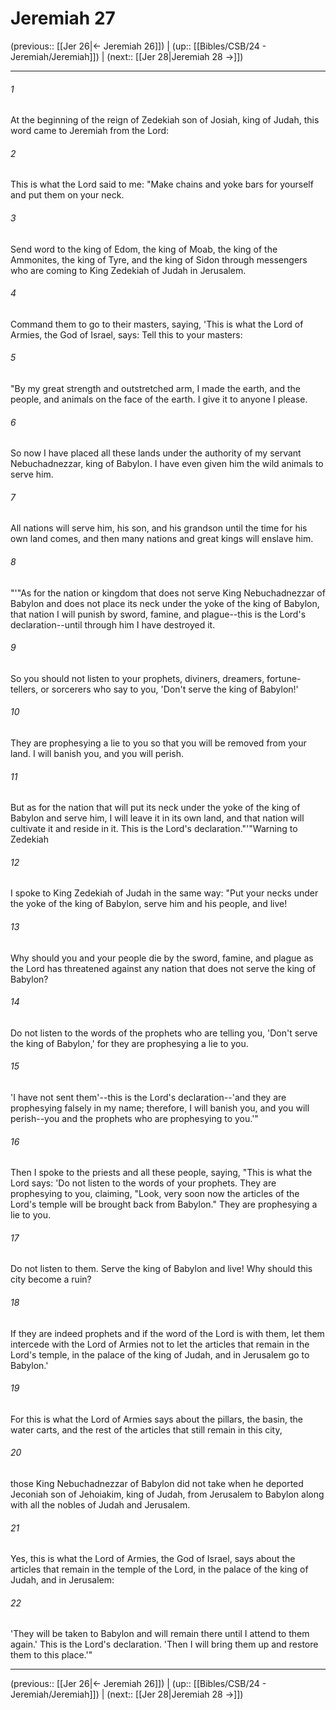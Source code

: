 # Jeremiah 27

(previous:: [[Jer 26|← Jeremiah 26]]) | (up:: [[Bibles/CSB/24 - Jeremiah/Jeremiah]]) | (next:: [[Jer 28|Jeremiah 28 →]])

***


###### 1 
At the beginning of the reign of Zedekiah son of Josiah, king of Judah, this word came to Jeremiah from the Lord: 

###### 2 
This is what the Lord said to me: "Make chains and yoke bars for yourself and put them on your neck. 

###### 3 
Send word to the king of Edom, the king of Moab, the king of the Ammonites, the king of Tyre, and the king of Sidon through messengers who are coming to King Zedekiah of Judah in Jerusalem. 

###### 4 
Command them to go to their masters, saying, 'This is what the Lord of Armies, the God of Israel, says: Tell this to your masters: 

###### 5 
"By my great strength and outstretched arm, I made the earth, and the people, and animals on the face of the earth. I give it to anyone I please. 

###### 6 
So now I have placed all these lands under the authority of my servant Nebuchadnezzar, king of Babylon. I have even given him the wild animals to serve him. 

###### 7 
All nations will serve him, his son, and his grandson until the time for his own land comes, and then many nations and great kings will enslave him. 

###### 8 
"'"As for the nation or kingdom that does not serve King Nebuchadnezzar of Babylon and does not place its neck under the yoke of the king of Babylon, that nation I will punish by sword, famine, and plague--this is the Lord's declaration--until through him I have destroyed it. 

###### 9 
So you should not listen to your prophets, diviners, dreamers, fortune-tellers, or sorcerers who say to you, 'Don't serve the king of Babylon!' 

###### 10 
They are prophesying a lie to you so that you will be removed from your land. I will banish you, and you will perish. 

###### 11 
But as for the nation that will put its neck under the yoke of the king of Babylon and serve him, I will leave it in its own land, and that nation will cultivate it and reside in it. This is the Lord's declaration."'"Warning to Zedekiah 

###### 12 
I spoke to King Zedekiah of Judah in the same way: "Put your necks under the yoke of the king of Babylon, serve him and his people, and live! 

###### 13 
Why should you and your people die by the sword, famine, and plague as the Lord has threatened against any nation that does not serve the king of Babylon? 

###### 14 
Do not listen to the words of the prophets who are telling you, 'Don't serve the king of Babylon,' for they are prophesying a lie to you. 

###### 15 
'I have not sent them'--this is the Lord's declaration--'and they are prophesying falsely in my name; therefore, I will banish you, and you will perish--you and the prophets who are prophesying to you.'" 

###### 16 
Then I spoke to the priests and all these people, saying, "This is what the Lord says: 'Do not listen to the words of your prophets. They are prophesying to you, claiming, "Look, very soon now the articles of the Lord's temple will be brought back from Babylon." They are prophesying a lie to you. 

###### 17 
Do not listen to them. Serve the king of Babylon and live! Why should this city become a ruin? 

###### 18 
If they are indeed prophets and if the word of the Lord is with them, let them intercede with the Lord of Armies not to let the articles that remain in the Lord's temple, in the palace of the king of Judah, and in Jerusalem go to Babylon.' 

###### 19 
For this is what the Lord of Armies says about the pillars, the basin, the water carts, and the rest of the articles that still remain in this city, 

###### 20 
those King Nebuchadnezzar of Babylon did not take when he deported Jeconiah son of Jehoiakim, king of Judah, from Jerusalem to Babylon along with all the nobles of Judah and Jerusalem. 

###### 21 
Yes, this is what the Lord of Armies, the God of Israel, says about the articles that remain in the temple of the Lord, in the palace of the king of Judah, and in Jerusalem: 

###### 22 
'They will be taken to Babylon and will remain there until I attend to them again.' This is the Lord's declaration. 'Then I will bring them up and restore them to this place.'"

***

(previous:: [[Jer 26|← Jeremiah 26]]) | (up:: [[Bibles/CSB/24 - Jeremiah/Jeremiah]]) | (next:: [[Jer 28|Jeremiah 28 →]])
